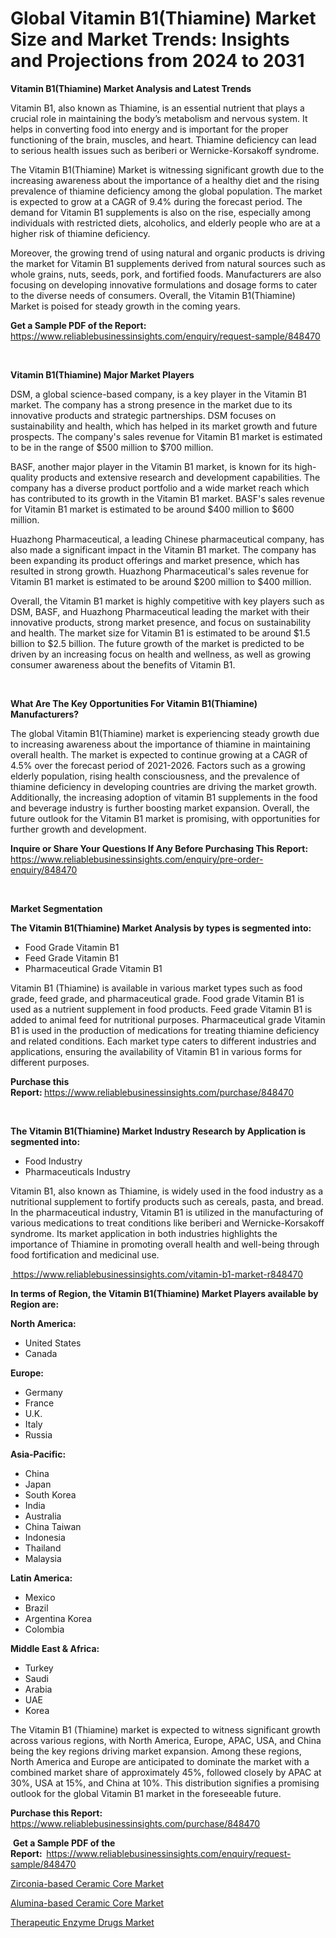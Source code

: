 <p><h1>Global Vitamin B1(Thiamine) Market Size and Market Trends: Insights and Projections from 2024 to 2031</h1></p><p><strong>Vitamin B1(Thiamine) Market Analysis and Latest Trends</strong></p>
<p><p>Vitamin B1, also known as Thiamine, is an essential nutrient that plays a crucial role in maintaining the body’s metabolism and nervous system. It helps in converting food into energy and is important for the proper functioning of the brain, muscles, and heart. Thiamine deficiency can lead to serious health issues such as beriberi or Wernicke-Korsakoff syndrome.</p><p>The Vitamin B1(Thiamine) Market is witnessing significant growth due to the increasing awareness about the importance of a healthy diet and the rising prevalence of thiamine deficiency among the global population. The market is expected to grow at a CAGR of 9.4% during the forecast period. The demand for Vitamin B1 supplements is also on the rise, especially among individuals with restricted diets, alcoholics, and elderly people who are at a higher risk of thiamine deficiency.</p><p>Moreover, the growing trend of using natural and organic products is driving the market for Vitamin B1 supplements derived from natural sources such as whole grains, nuts, seeds, pork, and fortified foods. Manufacturers are also focusing on developing innovative formulations and dosage forms to cater to the diverse needs of consumers. Overall, the Vitamin B1(Thiamine) Market is poised for steady growth in the coming years.</p></p>
<p><strong>Get a Sample PDF of the Report:&nbsp;</strong> <a href="https://www.reliablebusinessinsights.com/enquiry/request-sample/848470">https://www.reliablebusinessinsights.com/enquiry/request-sample/848470</a></p>
<p>&nbsp;</p>
<p><strong>Vitamin B1(Thiamine) Major Market Players</strong></p>
<p><p>DSM, a global science-based company, is a key player in the Vitamin B1 market. The company has a strong presence in the market due to its innovative products and strategic partnerships. DSM focuses on sustainability and health, which has helped in its market growth and future prospects. The company's sales revenue for Vitamin B1 market is estimated to be in the range of $500 million to $700 million.</p><p>BASF, another major player in the Vitamin B1 market, is known for its high-quality products and extensive research and development capabilities. The company has a diverse product portfolio and a wide market reach which has contributed to its growth in the Vitamin B1 market. BASF's sales revenue for Vitamin B1 market is estimated to be around $400 million to $600 million.</p><p>Huazhong Pharmaceutical, a leading Chinese pharmaceutical company, has also made a significant impact in the Vitamin B1 market. The company has been expanding its product offerings and market presence, which has resulted in strong growth. Huazhong Pharmaceutical's sales revenue for Vitamin B1 market is estimated to be around $200 million to $400 million.</p><p>Overall, the Vitamin B1 market is highly competitive with key players such as DSM, BASF, and Huazhong Pharmaceutical leading the market with their innovative products, strong market presence, and focus on sustainability and health. The market size for Vitamin B1 is estimated to be around $1.5 billion to $2.5 billion. The future growth of the market is predicted to be driven by an increasing focus on health and wellness, as well as growing consumer awareness about the benefits of Vitamin B1.</p></p>
<p>&nbsp;</p>
<p><strong>What Are The Key Opportunities For Vitamin B1(Thiamine) Manufacturers?</strong></p>
<p><p>The global Vitamin B1(Thiamine) market is experiencing steady growth due to increasing awareness about the importance of thiamine in maintaining overall health. The market is expected to continue growing at a CAGR of 4.5% over the forecast period of 2021-2026. Factors such as a growing elderly population, rising health consciousness, and the prevalence of thiamine deficiency in developing countries are driving the market growth. Additionally, the increasing adoption of vitamin B1 supplements in the food and beverage industry is further boosting market expansion. Overall, the future outlook for the Vitamin B1 market is promising, with opportunities for further growth and development.</p></p>
<p><strong>Inquire or Share Your Questions If Any Before Purchasing This Report:</strong> <a href="https://www.reliablebusinessinsights.com/enquiry/pre-order-enquiry/848470">https://www.reliablebusinessinsights.com/enquiry/pre-order-enquiry/848470</a></p>
<p>&nbsp;</p>
<p><strong>Market Segmentation</strong></p>
<p><strong>The Vitamin B1(Thiamine) Market Analysis by types is segmented into:</strong></p>
<p><ul><li>Food Grade Vitamin B1</li><li>Feed Grade Vitamin B1</li><li>Pharmaceutical Grade Vitamin B1</li></ul></p>
<p><p>Vitamin B1 (Thiamine) is available in various market types such as food grade, feed grade, and pharmaceutical grade. Food grade Vitamin B1 is used as a nutrient supplement in food products. Feed grade Vitamin B1 is added to animal feed for nutritional purposes. Pharmaceutical grade Vitamin B1 is used in the production of medications for treating thiamine deficiency and related conditions. Each market type caters to different industries and applications, ensuring the availability of Vitamin B1 in various forms for different purposes.</p></p>
<p><strong>Purchase this Report:&nbsp;</strong><a href="https://www.reliablebusinessinsights.com/purchase/848470">https://www.reliablebusinessinsights.com/purchase/848470</a></p>
<p>&nbsp;</p>
<p><strong>The Vitamin B1(Thiamine) Market Industry Research by Application is segmented into:</strong></p>
<p><ul><li>Food Industry</li><li>Pharmaceuticals Industry</li></ul></p>
<p><p>Vitamin B1, also known as Thiamine, is widely used in the food industry as a nutritional supplement to fortify products such as cereals, pasta, and bread. In the pharmaceutical industry, Vitamin B1 is utilized in the manufacturing of various medications to treat conditions like beriberi and Wernicke-Korsakoff syndrome. Its market application in both industries highlights the importance of Thiamine in promoting overall health and well-being through food fortification and medicinal use.</p></p>
<p><a href="https://www.reliablebusinessinsights.com/vitamin-b1-market-r848470">&nbsp;https://www.reliablebusinessinsights.com/vitamin-b1-market-r848470</a></p>
<p><strong>In terms of Region, the Vitamin B1(Thiamine) Market Players available by Region are:</strong></p>
<p>
    <p> <strong> North America: </strong>
        <ul>
            <li>United States</li>
            <li>Canada</li>
        </ul>
        </p> 
    <p> <strong> Europe: </strong>
        <ul>
            <li>Germany</li>
            <li>France</li>
            <li>U.K.</li>
            <li>Italy</li>
            <li>Russia</li>
        </ul>
        </p> 
    <p> <strong> Asia-Pacific: </strong>
        <ul>
            <li>China</li>
            <li>Japan</li>
            <li>South Korea</li>
            <li>India</li>
            <li>Australia</li>
            <li>China Taiwan</li>
            <li>Indonesia</li>
            <li>Thailand</li>
            <li>Malaysia</li>
        </ul>
        </p> 
    <p> <strong> Latin America: </strong>
        <ul>
            <li>Mexico</li>
            <li>Brazil</li>
            <li>Argentina Korea</li>
            <li>Colombia</li>
        </ul>
        </p> 
    <p> <strong> Middle East & Africa: </strong>
        <ul>
            <li>Turkey</li>
            <li>Saudi</li>
            <li>Arabia</li>
            <li>UAE</li>
            <li>Korea</li>
        </ul>
    </p>
    </p>
<p><p>The Vitamin B1 (Thiamine) market is expected to witness significant growth across various regions, with North America, Europe, APAC, USA, and China being the key regions driving market expansion. Among these regions, North America and Europe are anticipated to dominate the market with a combined market share of approximately 45%, followed closely by APAC at 30%, USA at 15%, and China at 10%. This distribution signifies a promising outlook for the global Vitamin B1 market in the foreseeable future.</p></p>
<p><strong>Purchase this Report: </strong><a href="https://www.reliablebusinessinsights.com/purchase/848470">https://www.reliablebusinessinsights.com/purchase/848470</a></p>
<p>&nbsp;<strong>Get a Sample PDF of the Report:&nbsp;&nbsp;</strong><a href="https://www.reliablebusinessinsights.com/enquiry/request-sample/848470">https://www.reliablebusinessinsights.com/enquiry/request-sample/848470</a></p>
<p><strong></strong></p>
<p><p><a href="https://github.com/qndifksd5/Market-Research-Report-List-1/blob/main/zirconia-based-ceramic-core-market.md">Zirconia-based Ceramic Core Market</a></p><p><a href="https://github.com/JameTravis/Market-Research-Report-List-6/blob/main/alumina-based-ceramic-core-market.md">Alumina-based Ceramic Core Market</a></p><p><a href="https://issuu.com/reportprime-2/docs/therapeutic-enzyme-drugs-market-size-2030.pptx">Therapeutic Enzyme Drugs Market</a></p></p>